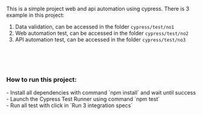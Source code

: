 This is a simple project web and api automation using cypress. There is 3 example in this project:
1. Data validation, can be accessed in the folder `cypress/test/no1`
2. Web automation test, can be accessed in the folder `cypress/test/no2`
3. API automation test, can be accessed in the folder `cypress/test/no3`

<br/>
<br/>
<br/>

<h3>How to run this project:</h3>
-  Install all dependencies with command `npm install` and wait until success<br/>
-  Launch the Cypress Test Runner using command `npm test` <br/>
-  Run all test with click in `Run 3 integration specs`